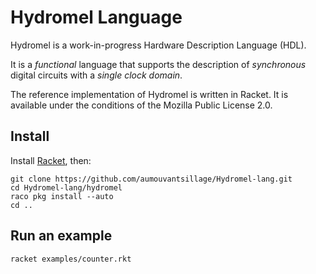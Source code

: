 # Hydromel Language

Hydromel is a work-in-progress Hardware Description Language (HDL).

It is a *functional* language that supports the description of *synchronous*
digital circuits with a *single clock domain*.

The reference implementation of Hydromel is written in Racket.
It is available under the conditions of the Mozilla Public License 2.0.

## Install

Install [Racket](https://racket-lang.org/), then:

```
git clone https://github.com/aumouvantsillage/Hydromel-lang.git
cd Hydromel-lang/hydromel
raco pkg install --auto
cd ..
```

## Run an example

```
racket examples/counter.rkt
```
